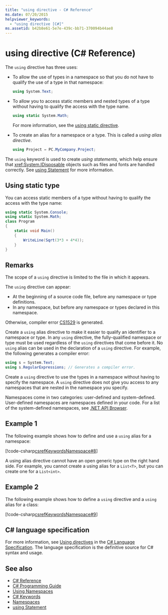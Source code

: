 ```yaml
---
title: "using directive - C# Reference"
ms.date: 07/20/2015
helpviewer_keywords:
  - "using directive [C#]"
ms.assetid: b42b8e61-5e7e-439c-bb71-370094b44ae8
---
```

# using directive (C# Reference)

The `using` directive has three uses:

- To allow the use of types in a namespace so that you do not have to qualify the use of a type in that namespace:

    ```csharp
    using System.Text;
    ```

- To allow you to access static members and nested types of a type without having to qualify the access with the type name.

    ```csharp
    using static System.Math;
    ```

    For more information, see the [using static directive](using-static.md).

- To create an alias for a namespace or a type. This is called a *using alias directive*.

    ```csharp
    using Project = PC.MyCompany.Project;
    ```

The `using` keyword is used to create *using statements*, which help ensure that <xref:System.IDisposable> objects such as files and fonts are handled correctly. See [using Statement](using-statement.md) for more information.

## Using static type

You can access static members of a type without having to qualify the access with the type name:

```csharp
using static System.Console;
using static System.Math;
class Program
{
    static void Main()
    {
        WriteLine(Sqrt(3*3 + 4*4));
    }
}
```

## Remarks

The scope of a `using` directive is limited to the file in which it appears.

The `using` directive can appear:

- At the beginning of a source code file, before any namespace or type definitions.
- In any namespace, but before any namespace or types declared in this namespace.

Otherwise, compiler error [CS1529](../../misc/cs1529.md) is generated.

Create a `using` alias directive to make it easier to qualify an identifier to a namespace or type. In any `using` directive, the fully-qualified namespace or type must be used regardless of the `using` directives that come before it. No `using` alias can be used in the declaration of a `using` directive. For example, the following generates a compiler error:

```csharp
using s = System.Text;
using s.RegularExpressions; // Generates a compiler error.
```

Create a `using` directive to use the types in a namespace without having to specify the namespace. A `using` directive does not give you access to any namespaces that are nested in the namespace you specify.

Namespaces come in two categories: user-defined and system-defined. User-defined namespaces are namespaces defined in your code. For a list of the system-defined namespaces, see [.NET API Browser](../../../../api/index.md).

## Example 1

The following example shows how to define and use a `using` alias for a namespace:

[!code-csharp[csrefKeywordsNamespace#8](~/samples/snippets/csharp/VS_Snippets_VBCSharp/csrefKeywordsNamespace/CS/csrefKeywordsNamespace2.cs#8)]

A using alias directive cannot have an open generic type on the right hand side. For example, you cannot create a using alias for a `List<T>`, but you can create one for a `List<int>`.

## Example 2

The following example shows how to define a `using` directive and a `using` alias for a class:

[!code-csharp[csrefKeywordsNamespace#9](~/samples/snippets/csharp/VS_Snippets_VBCSharp/csrefKeywordsNamespace/CS/csrefKeywordsNamespace2.cs#9)]

## C# language specification

For more information, see [Using directives](~/_csharplang/spec/namespaces.md#using-directives) in the [C# Language Specification](/dotnet/csharp/language-reference/language-specification/introduction). The language specification is the definitive source for C# syntax and usage.

## See also

- [C# Reference](../index.md)
- [C# Programming Guide](../../programming-guide/index.md)
- [Using Namespaces](../../programming-guide/namespaces/using-namespaces.md)
- [C# Keywords](index.md)
- [Namespaces](../../programming-guide/namespaces/index.md)
- [using Statement](using-statement.md)
